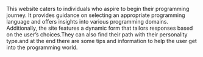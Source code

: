 This website caters to individuals who aspire to begin their programming journey. It provides guidance on selecting an appropriate programming language and offers insights into various programming domains. Additionally, the site features a dynamic form that tailors responses based on the user’s choices.They can also find their path with their personality type.and at the end there are some tips and information to help the user get into the programming world.

